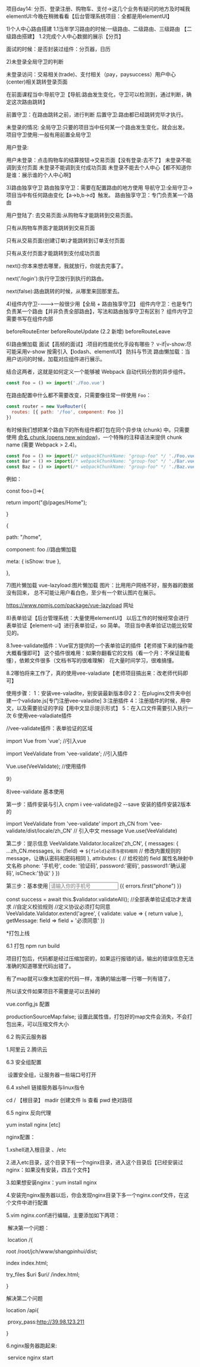 项目day14:
分页、登录注册、购物车、支付->这几个业务有疑问的地方及时喊我
elementUI:今晚在稍微看看【后台管理系统项目：全都是用elementUI】


1)个人中心路由搭建
1.1当年学习路由的时候:一级路由、二级路由、三级路由 【二级路由搭建】
1.2完成个人中心数据的展示【分页】

面试的时候：是否封装过组件：分页器，日历

2)未登录全局守卫的判断

未登录访问：交易相关(trade)、支付相关（pay，paysuccess）用户中心(center)相关跳转登录页面

在前面课程当中:导航守卫【导航:路由发生变化，守卫可以检测到，通过判断，确定这次路由跳转】

前置守卫：在路由跳转之前，进行判断
后置守卫:路由都已经跳转完毕才执行。


未登录的情况:
全局守卫:只要的项目当中任何某一个路由发生变化，就会出发。
项目守卫使用:一般有用前置全局守卫

用户登录:

用户未登录：点击购物车的结算按钮->交易页面【没有登录:去不了】
           未登录不能调到支付页面
           未登录不能调到支付成功页面
           未登录不能去个人中心【都不知道你是谁：展示谁的个人中心啊】




3)路由独享守卫
路由独享守卫：需要在配置路由的地方使用
导航守卫:全局守卫->项目当中有任何路由变化【a->b,b->d】触发。
        路由独享守卫：专门负责某一个路由

用户登陆了:
去交易页面:从购物车才能跳转到交易页面。

只有从购物车界面才能跳转到交易页面

只有从交易页面(创建订单)才能跳转到订单支付页面

只有从支付页面才能跳转到支付成功页面 

next():你本来想去哪里，我就放行，你就去完事了。

next('/login'):执行守卫放行到执行的路由。

next(false):路由跳转的时候，从哪里来回那里去。



4)组件内守卫---->一般很少用【全局 + 路由独享守卫】
组件内守卫：也是专门负责某一个路由【并非负责全部路由】，写法和路由独享守卫有区别？
组件内守卫需要书写在组件内部

beforeRouteEnter
beforeRouteUpdate (2.2 新增)
beforeRouteLeave



6)路由懒加载
面试【高频的面试】:项目的性能优化手段有哪些？
v-if|v-show:尽可能采用v-show
按需引入【lodash、elementUI】
防抖与节流
路由懒加载：当用户访问的时候，加载对应组件进行展示。

结合这两者，这就是如何定义一个能够被 Webpack 自动代码分割的异步组件。

```js
const Foo = () => import('./Foo.vue')
```

在路由配置中什么都不需要改变，只需要像往常一样使用 `Foo`：

```js
const router = new VueRouter({
  routes: [{ path: '/foo', component: Foo }]
})
```

有时候我们想把某个路由下的所有组件都打包在同个异步块 (chunk) 中。只需要使用 [命名 chunk (opens new window)](https://webpack.js.org/guides/code-splitting-require/#chunkname)，一个特殊的注释语法来提供 chunk name (需要 Webpack > 2.4)。

```js
const Foo = () => import(/* webpackChunkName: "group-foo" */ './Foo.vue')
const Bar = () => import(/* webpackChunkName: "group-foo" */ './Bar.vue')
const Baz = () => import(/* webpackChunkName: "group-foo" */ './Baz.vue')
```

例如：

const foo=()=>{

  return import("@/pages/Home");

}

{

  path: "/home",

  component: foo    //路由懒加载

  meta: { isShow: true },

},

7)图片懒加载
vue-lazyload:图片懒加载
图片：比用用户网络不好，服务器的数据没有回来，
总不可能让用户看白色，至少有一个默认图片在展示。

https://www.npmjs.com/package/vue-lazyload    网址








8)表单验证【后台管理系统：大量使用elementUI】
以后工作的时候经常会进行表单验证【element-ui】进行表单验证，so 简单。
项目当中表单验证功能比较常见的。

8.1vee-validate插件：Vue官方提供的一个表单验证的插件【老师接下来的操作能大概看懂即可】
这个插件很难用：如果你翻看它的文档（看一个月：不保证能看懂），依赖文件很多（文档书写的很难理解）
花大量时间学习，很难搞懂。


8.2哪怕将来工作了，真的使用vee-valadiate【老师项目搞出来：改老师代码即可】


使用步骤：
1：安装vee-valadite，别安装最新版本@2
2：在plugins文件夹中创建一个validate.js[专门注册vee-valadite]
3:注册插件
4：注册插件的时候，用中文，以及需要验证的字段【用中文显示提示形式】
5：在入口文件需要引入执行一次
6:使用vee-valadiate插件

//vee-validate插件：表单验证的区域

import Vue from 'vue';	//引入vue

import VeeValidate from 'vee-validate'; //引入插件

Vue.use(VeeValidate);        //使用插件

9）

















8)vee-validate 基本使用

第一步：插件安装与引入
cnpm i vee-validate@2 --save  安装的插件安装2版本的

import VeeValidate from 'vee-validate'
import zh_CN from 'vee-validate/dist/locale/zh_CN'   // 引入中文 message
Vue.use(VeeValidate)

第二步：提示信息
VeeValidate.Validator.localize('zh_CN', {
messages: {
...zh_CN.messages,
is: (field) => `${field}必须与密码相同` // 修改内置规则的 message，让确认密码和密码相同
},
attributes: { // 给校验的 field 属性名映射中文名称
phone: '手机号',
code: '验证码',
password:'密码',
password1:'确认密码',
isCheck:'协议'
}
})

第三步：基本使用
<input
          placeholder="请输入你的手机号"
          v-model="phone"
          name="phone"
          v-validate="{ required: true, regex: /^1\d{10}$/ }"
          :class="{ invalid: errors.has('phone') }"
        />
<span class="error-msg">{{ errors.first("phone") }}</span>

const success = await this.$validator.validateAll(); //全部表单验证成功才发请求
//自定义校验规则
//定义协议必须打勾同意
VeeValidate.Validator.extend('agree', {
validate: value => {
return value
},
getMessage: field => field + '必须同意'
})



*打包上线

6.1 打包 npm run build 

项目打包后，代码都是经过压缩加密的，如果运行报错的话，输出的错误信息无法准确的知道哪里代码出错了。

有了map就可以像未加密的代码一样，准确的输出哪一行哪一列有错了，

所以该文件如果项目不需要是可以去掉的

vue.config,js 配置

productionSourceMap:false; 设置此属性值，打包好的map文件会消失，不会打包出来，可以压缩文件大小



6.2 购买云服务器

1.阿里云    2.腾讯云

6.3 安全组配置

​	设置安全组，让服务器一些端口号打开

6.4 xshell 链接服务器与linux指令

cd / 【根目录】 madir 创建文件       ls 查看          pwd 绝对路径

6.5   nginx 反向代理

yum install nginx [etc]

nginx配置：

1.xshell进入根目录 、/etc

2.进入etc目录，这个目录下有一个nginx目录，进入这个目录后【已经安装过nginx：如果没有安装，四五个文件】

3.如果想安装nginx：yum install nginx 

4.安装完nginx服务器以后，你会发现nginx目录下多一个nginx.conf文件，在这个文件中进行配置

5.vim nginx.conf进行编辑，主要添加如下两项：

​	解决第一个问题：

​	location /{

root   /root/jch/www/shangpinhui/dist;

index  index.html;

try_files  $uri $uri/ /index.html;

}	

解决第二个问题

location /api{

​		proxy_pass:http://39.98.123.211

}

6.nginx服务器跑起来:

​	service nginx start



